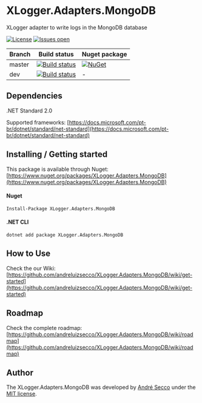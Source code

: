 # XLogger.Adapters.MongoDB
XLogger adapter to write logs in the MongoDB database

[![License](https://img.shields.io/github/license/andreluizsecco/XLogger.Adapters.MongoDB.svg)](LICENSE)
[![Issues open](https://img.shields.io/github/issues/andreluizsecco/XLogger.Adapters.MongoDB.svg)](https://github.com/andreluizsecco/XLogger.Adapters.MongoDB/issues)

Branch | Build status | Nuget package
-------|-------|--------------
master | [![Build status](https://ci.appveyor.com/api/projects/status/8hhpel6iuf595ewy/branch/master?svg=true)](https://ci.appveyor.com/project/andreluizsecco/xlogger-adapters-mongodb-t2rih/branch/master)|[![NuGet](https://img.shields.io/nuget/v/XLogger.Adapters.MongoDB.svg?style=flat-square&label=nuget)](https://www.nuget.org/packages/XLogger.Adapters.MongoDB/)
dev | [![Build status](https://ci.appveyor.com/api/projects/status/r55k42hve9kr5qo6/branch/dev?svg=true)](https://ci.appveyor.com/project/andreluizsecco/xlogger-adapters-mongodb/branch/dev)|-

## Dependencies
.NET Standard 2.0

Supported frameworks: [https://docs.microsoft.com/pt-br/dotnet/standard/net-standard](https://docs.microsoft.com/pt-br/dotnet/standard/net-standard)

## Installing / Getting started

This package is available through Nuget: [https://www.nuget.org/packages/XLogger.Adapters.MongoDB](https://www.nuget.org/packages/XLogger.Adapters.MongoDB)

#### Nuget
```
Install-Package XLogger.Adapters.MongoDB
```

#### .NET CLI
```
dotnet add package XLogger.Adapters.MongoDB
```
## How to Use

Check the our Wiki: [https://github.com/andreluizsecco/XLogger.Adapters.MongoDB/wiki/get-started](https://github.com/andreluizsecco/XLogger.Adapters.MongoDB/wiki/get-started)

## Roadmap

Check the complete roadmap: [https://github.com/andreluizsecco/XLogger.Adapters.MongoDB/wiki/roadmap](https://github.com/andreluizsecco/XLogger.Adapters.MongoDB/wiki/roadmap)

## Author

The XLogger.Adapters.MongoDB was developed by [André Secco](http://andresecco.com.br) under the [MIT license](LICENSE).
